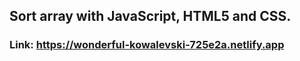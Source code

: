 ## Sort array with JavaScript, HTML5 and CSS.
### Link: https://wonderful-kowalevski-725e2a.netlify.app
